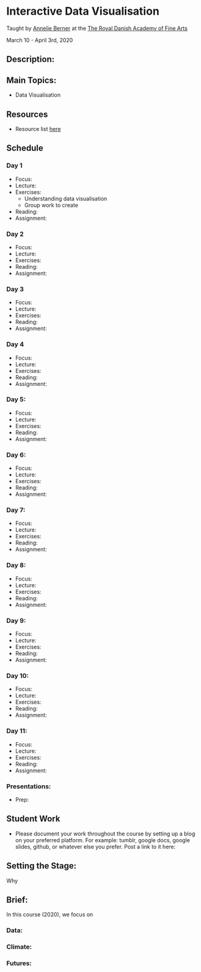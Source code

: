 # Interactive Data Visualisation
Taught by [Annelie Berner](http://www.annelieberner.com/) at the [The Royal Danish Academy of Fine Arts](https://kadk.dk/en/programme/visuelt-design) 

March 10 - April 3rd, 2020  

## Description:  

  
## Main Topics:  

* Data Visualisation

## Resources

* Resource list [here](https://github.com/aberner6/kadk-data-vis/blob/master/references.md)

## Schedule

### Day 1
* Focus: 
* Lecture:
* Exercises: 
    * Understanding data visualisation 
    * Group work to create
* Reading:
* Assignment:

### Day 2
* Focus: 
* Lecture: 
* Exercises:
* Reading:
* Assignment:

### Day 3
* Focus: 
* Lecture: 
* Exercises:
* Reading:
* Assignment:

### Day 4
* Focus: 
* Lecture: 
* Exercises:
* Reading:
* Assignment:

### Day 5:
* Focus: 
* Lecture: 
* Exercises:
* Reading:
* Assignment:

### Day 6:
* Focus: 
* Lecture: 
* Exercises:
* Reading:
* Assignment:

### Day 7:
* Focus: 
* Lecture: 
* Exercises:
* Reading:
* Assignment:

### Day 8:
* Focus: 
* Lecture: 
* Exercises:
* Reading:
* Assignment:

### Day 9:
* Focus: 
* Lecture: 
* Exercises:
* Reading:
* Assignment:

### Day 10:
* Focus: 
* Lecture: 
* Exercises:
* Reading:
* Assignment:

### Day 11:
* Focus: 
* Lecture: 
* Exercises:
* Reading:
* Assignment:

### Presentations:
* Prep: 

## Student Work
* Please document your work throughout the course by setting up a blog on your preferred platform. For example: tumblr, google docs, google slides, github, or whatever else you prefer. Post a link to it here: 

## Setting the Stage:
Why 

## Brief:
In this course (2020), we focus on 

### Data:

### Climate:

### Futures:

